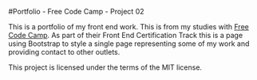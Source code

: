 #Portfolio - Free Code Camp - Project 02

This is a portfolio of my front end work. This is from my studies with [Free Code Camp](http://freecodecamp.com). As part of their Front End Certification Track this is a page using Bootstrap to style a single page representing some of my work and providing contact to other outlets. 

This project is licensed under the terms of the MIT license.
